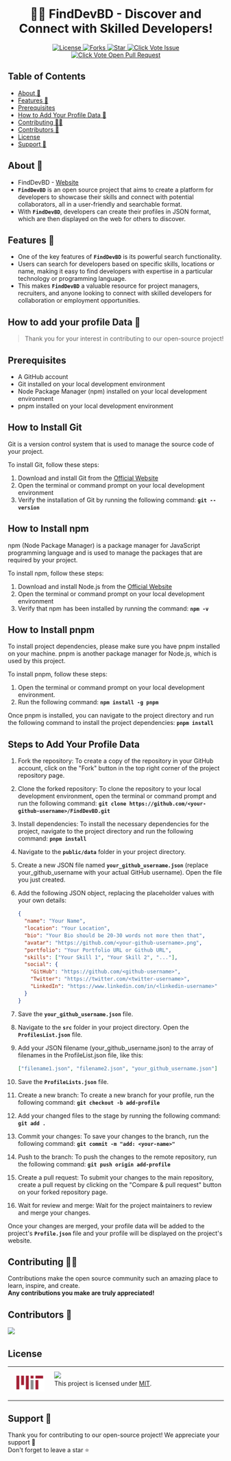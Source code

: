 <div align="center">
<h1>👩‍💻 FindDevBD - Discover and Connect with Skilled Developers!</h1>
</div>

<p align="center">
   <a href="https://github.com/mdtanvirahamedshanto/FindDevBD/blob/master/LICENSE" target="blank">
   <img src="https://img.shields.io/github/license/mdtanvirahamedshanto/FindDevBD?style=for-the-badge&logo=appveyor" alt="License" />
   </a>
   <a href="https://github.com/mdtanvirahamedshanto/FindDevBD/fork" target="blank">
   <img src="https://img.shields.io/github/forks/mdtanvirahamedshanto/FindDevBD?style=for-the-badge&logo=appveyor" alt="Forks"/>
   </a>
   <a href="https://github.com/mdtanvirahamedshanto/FindDevBD/stargazers" target="blank">
   <img src="https://img.shields.io/github/stars/mdtanvirahamedshanto/FindDevBD?style=for-the-badge&logo=appveyor" alt="Star"/>
   </a>
   <a href="https://github.com/mdtanvirahamedshanto/FindDevBD/issues" target="blank">
   <img src="https://img.shields.io/github/issues/mdtanvirahamedshanto/FindDevBD.svg?style=for-the-badge&logo=appveyor" alt="Click Vote Issue"/>
   </a>
   <a href="https://github.com/mdtanvirahamedshanto/FindDevBD/pulls" target="blank">
   <img src="https://img.shields.io/github/pulls-pr/mdtanvirahamedshanto/FindDevBD.svg?style=for-the-badge&logo=appveyor" alt="Click Vote Open Pull Request"/>
   </a>
</p>

## Table of Contents

- [About 🚀](#about)
- [Features 💪](#features)
- [Prerequisites](#prerequisites)
- [How to Add Your Profile Data 🤔](#how-to-add-your-profile-data)
- [Contributing 👨‍💻](#contributing)
- [Contributors 🤝](#contributors)
- [License](#license)
- [Support 🙏](#support)

<a id="about"></a>

## About 🚀

- FindDevBD - [Website](https://find-dev-bd.vercel.app/)
- **`FindDevBD`** is an open source project that aims to create a platform for developers to showcase their skills and connect with potential collaborators, all in a user-friendly and searchable format.
- With **`FindDevBD`**, developers can create their profiles in JSON format, which are then displayed on the web for others to discover.

<a id="features"></a>

## Features 💪

- One of the key features of **`FindDevBD`** is its powerful search functionality.
- Users can search for developers based on specific skills, locations or name, making it easy to find developers with expertise in a particular technology or programming language.
- This makes **`FindDevBD`** a valuable resource for project managers, recruiters, and anyone looking to connect with skilled developers for collaboration or employment opportunities.

<a id="how-to-add-your-profile-data"></a>

## How to add your profile Data 🤔

> Thank you for your interest in contributing to our open-source project! <br>

<a id="prerequisites"></a>

## Prerequisites

- A GitHub account
- Git installed on your local development environment
- Node Package Manager (npm) installed on your local development environment
- pnpm installed on your local development environment

## How to Install Git

Git is a version control system that is used to manage the source code of your project.

To install Git, follow these steps:

1. Download and install Git from the [Official Website](https://git-scm.com/downloads)
2. Open the terminal or command prompt on your local development environment
3. Verify the installation of Git by running the following command:
   **`git --version`**

## How to Install npm

npm (Node Package Manager) is a package manager for JavaScript programming language and is used to manage the packages that are required by your project.

To install npm, follow these steps:

1. Download and install Node.js from the [Official Website](https://nodejs.org/en/download/)
2. Open the terminal or command prompt on your local development environment
3. Verify that npm has been installed by running the command: **`npm -v`**

## How to Install pnpm

To install project dependencies, please make sure you have pnpm installed on your machine. pnpm is another package manager for Node.js, which is used by this project.

To install pnpm, follow these steps:

1. Open the terminal or command prompt on your local development environment.
2. Run the following command: **`npm install -g pnpm`**

Once pnpm is installed, you can navigate to the project directory and run the following command to install the project dependencies: **`pnpm install`**

## Steps to Add Your Profile Data

1. Fork the repository: To create a copy of the repository in your GitHub account, click on the "Fork" button in the top right corner of the project repository page.
2. Clone the forked repository: To clone the repository to your local development environment, open the terminal or command prompt and run the following command:
   **`git clone https://github.com/<your-github-username>/FindDevBD.git`**

3. Install dependencies: To install the necessary dependencies for the project, navigate to the project directory and run the following command:
   **`pnpm install`**
4. Navigate to the **`public/data`** folder in your project directory.
5. Create a new JSON file named **`your_github_username.json`** (replace your_github_username with your actual GitHub username). Open the file you just created.
6. Add the following JSON object, replacing the placeholder values with your own details:
   ```json
   {
     "name": "Your Name",
     "location": "Your Location",
     "bio": "Your Bio should be 20-30 words not more then that",
     "avatar": "https://github.com/<your-github-username>.png",
     "portfolio": "Your Portfolio URL or Github URL",
     "skills": ["Your Skill 1", "Your Skill 2", "..."],
     "social": {
       "GitHub": "https://github.com/<github-username>",
       "Twitter": "https://twitter.com/<twitter-username>",
       "LinkedIn": "https://www.linkedin.com/in/<linkedin-username>"
     }
   }
   ```
7. Save the **`your_github_username.json`** file.
8. Navigate to the **`src`** folder in your project directory. Open the **`ProfilesList.json`** file.
9. Add your JSON filename (your_github_username.json) to the array of filenames in the ProfileList.json file, like this:

   ```json
   ["filename1.json", "filename2.json", "your_github_username.json"]
   ```

10. Save the **`ProfileLists.json`** file.
11. Create a new branch: To create a new branch for your profile, run the following command:
    **`git checkout -b add-profile`**
12. Add your changed files to the stage by running the following command:
    **`git add .`**
13. Commit your changes: To save your changes to the branch, run the following command:
    **`git commit -m "add: <your-name>"`**
14. Push to the branch: To push the changes to the remote repository, run the following command:
    **`git push origin add-profile`**
15. Create a pull request: To submit your changes to the main repository, create a pull request by clicking on the "Compare & pull request" button on your forked repository page.
16. Wait for review and merge: Wait for the project maintainers to review and merge your changes.

Once your changes are merged, your profile data will be added to the project's **`Profile.json`** file and your profile will be displayed on the project's website.

<a id="contributing"></a>

## Contributing 👨‍💻

Contributions make the open source community such an amazing place to learn, inspire, and create. <br>
**Any contributions you make are truly appreciated!**

<a id="contributors"></a>

## Contributors 🤝

<a href="https://github.com/mdtanvirahamedshanto/FindDevBD/graphs/contributors">
  <img src="https://contrib.rocks/image?repo=mdtanvirahamedshanto/FindDevBD" />
</a>

<a id="license"></a>

## License

<table>
  <tr>
     <td>
       <p align="center"> <img src="https://github.com/malivinayak/malivinayak/blob/main/LICENSE-Logo/MIT.png?raw=true" width="80%"></img>
    </td>
    <td> 
      <img src="https://img.shields.io/badge/License-MIT-yellow.svg"/> <br> 
This project is licensed under <a href="./LICENSE">MIT</a>. <img width=2300/>
    </td>
  </tr>
</table>

<a id="support"></a>

## Support 🙏

Thank you for contributing to our open-source project! We appreciate your support 🚀 <br>
Don't forget to leave a star ⭐

